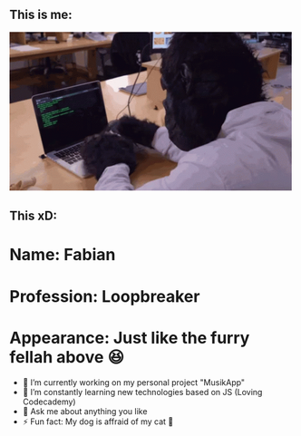 ## This is me:

![ME XD](tenor.gif)

## This xD:

# Name: Fabian
# Profession: Loopbreaker
# Appearance: Just like the furry fellah above 😆

- 🔭 I’m currently working on my personal project "MusikApp"
- 🌱 I’m constantly learning new technologies based on JS (Loving Codecademy)
- 💬 Ask me about anything you like 
- ⚡ Fun fact: My dog is affraid of my cat 🤔

